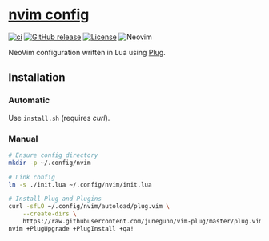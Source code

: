 # [nvim config](https://github.com/offa/nvim-config)

[![ci](https://github.com/offa/nvim-config/actions/workflows/ci.yml/badge.svg)](https://github.com/offa/nvim-config/actions/workflows/ci.yml)
[![GitHub release](https://img.shields.io/github/release/offa/nvim-config.svg)](https://github.com/offa/nvim-config/releases)
[![License](https://img.shields.io/badge/license-GPLv3-yellow.svg)](LICENSE)
![Neovim](https://img.shields.io/badge/nvim-0.7.0+-green.svg)

NeoVim configuration written in Lua using [Plug](https://github.com/junegunn/vim-plug).

## Installation

### Automatic

Use `install.sh` (requires *curl*).

### Manual

```sh
# Ensure config directory
mkdir -p ~/.config/nvim

# Link config
ln -s ./init.lua ~/.config/nvim/init.lua

# Install Plug and Plugins
curl -sfLO ~/.config/nvim/autoload/plug.vim \
    --create-dirs \
    https://raw.githubusercontent.com/junegunn/vim-plug/master/plug.vim
nvim +PlugUpgrade +PlugInstall +qa!
```

